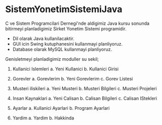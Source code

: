 SistemYonetimSistemiJava
========================
C ve Sistem Programcilari Dernegi'nde aldigimiz Java kursu sonunda bitirmeyi planladigimiz Sirket Yonetim Sistemi programidir.


 - Dil olarak Java kullanilacaktir.
 - GUI icin Swing kutuphanesini kullanmayi planliyoruz.
 - Database olarak MySQL kullanmayi planliyoruz.

Genisletmeyi planladigimiz moduller su sekil;

1. Kullanici Islemleri
  a. Yeni Kullanici
  b. Kullanici Girisi
  
2. Gorevler
  a. Gorevlerim
  b. Yeni Gorevlerim
  c. Gorev Listesi

3. Musteri iliskileri
  a. Yeni Musteri
  b. Musteri Bilgileri
  c. Musteri Projeleri
  
4. Insan Kaynaklari
  a. Yeni Calisan
  b. Calisan Bilgileri
  c. Calisan IStekleri

5. Ayarlar
  a. Kullanici Ayarlari
  b. Program Ayarlari
  
6. Yardim
  a. Yardim
  b. Hakkinda
  
